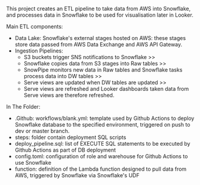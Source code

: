 This project creates an ETL pipeline to take data from AWS into Snowflake, and processes data in Snowflake to be used for visualisation later in Looker.

Main ETL components: 
- Data Lake: Snowflake's external stages hosted on AWS: these stages store data passed from AWS Data Exchange and AWS API Gateway.
- Ingestion Pipelines: 
  - S3 buckets trigger SNS notifications to Snowflake >>
  - Snowflake copies data from S3 stages into Raw tables >>
  - SnowPipe monitors new data in Raw tables and Snowflake tasks process data into DW tables >>
  - Serve views are updated when DW tables are updated >> 
  - Serve views are refreshed and Looker dashboards taken data from Serve views are therefore refreshed. 
  
In The Folder:
- .Github: workflows/blank.yml: template used by Github Actions to deploy Snowflake database to the specified environment, triggered on push to dev or master branch.
- steps: folder contain deployment SQL scripts
- deploy_pipeline.sql: list of EXECUTE SQL statements to be executed by Github Actions as part of DB deployment
- config.toml: configuration of role and warehouse for Github Actions to use Snowflake
- function: definition of the Lambda function designed to pull data from AWS, triggered by Snowflake via Snowflake's UDF

